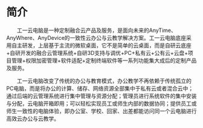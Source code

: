 # 简介
&emsp;&emsp;工一云电脑是一种定制融合云产品及服务，是面向未来的AnyTime、AnyWhere、AnyDevice的一致性云办公与云教学解决方案。工一云电脑底座采用自主研发，上层基于主流的微软桌面，它不是简单的云桌面，而是自研云底座+自研开发的融合云管理系统+自研3D支持与调优+PC+私有云+公有云+云盘+项目管理+权限加密管理+软件适配+定制终端软件等一系列功能集大成后的定制产品及服务。

&emsp;&emsp;工一云电脑改变了传统的办公与教育模式，办公教学不再依赖于传统孤立的PC电脑，而是将办公的计算、储存、网络资源全部集中于私有云或者混合云中；通过后端的云管理系统进行集中管理与资源分配；管理员进行系统软件的集中安装与分配，云电脑开箱即用；可以轻松实现员工或师生内部的数据协同；提供员工或师生一致性的电脑体验，即办公室、学校、回家、出差都能访问同一个云电脑进行高效云办公与云教学。
